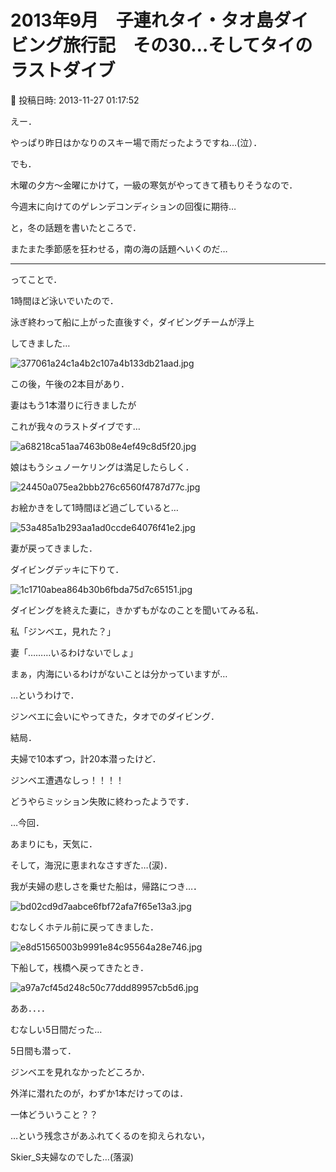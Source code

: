 # 2013年9月　子連れタイ・タオ島ダイビング旅行記　その30…そしてタイのラストダイブ

📅 投稿日時: 2013-11-27 01:17:52

えー．


やっぱり昨日はかなりのスキー場で雨だったようですね…(泣）．


でも．


木曜の夕方～金曜にかけて，一級の寒気がやってきて積もりそうなので．


今週末に向けてのゲレンデコンディションの回復に期待…





と，冬の話題を書いたところで．


またまた季節感を狂わせる，南の海の話題へいくのだ…


----





ってことで．


1時間ほど泳いでいたので．


泳ぎ終わって船に上がった直後すぐ，ダイビングチームが浮上


してきました…




![377061a24c1a4b2c107a4b133db21aad.jpg](images/377061a24c1a4b2c107a4b133db21aad.jpg)







この後，午後の2本目があり．


妻はもう1本潜りに行きましたが


これが我々のラストダイブです…




![a68218ca51aa7463b08e4ef49c8d5f20.jpg](images/a68218ca51aa7463b08e4ef49c8d5f20.jpg)




娘はもうシュノーケリングは満足したらしく．




![24450a075ea2bbb276c6560f4787d77c.jpg](images/24450a075ea2bbb276c6560f4787d77c.jpg)




お絵かきをして1時間ほど過ごしていると…




![53a485a1b293aa1ad0ccde64076f41e2.jpg](images/53a485a1b293aa1ad0ccde64076f41e2.jpg)




妻が戻ってきました．





ダイビングデッキに下りて．




![1c1710abea864b30b6fbda75d7c65151.jpg](images/1c1710abea864b30b6fbda75d7c65151.jpg)




ダイビングを終えた妻に，きかずもがなのことを聞いてみる私．





私「ジンベエ，見れた？」





妻「………いるわけないでしょ」





まぁ，内海にいるわけがないことは分かっていますが…





…というわけで．


ジンベエに会いにやってきた，タオでのダイビング．


結局．


夫婦で10本ずつ，計20本潜ったけど．


ジンベエ遭遇なしっ！！！！


どうやらミッション失敗に終わったようです．





…今回．


あまりにも，天気に．


そして，海況に恵まれなさすぎた…(涙)．





我が夫婦の悲しさを乗せた船は，帰路につき…．




![bd02cd9d7aabce6fbf72afa7f65e13a3.jpg](images/bd02cd9d7aabce6fbf72afa7f65e13a3.jpg)




むなしくホテル前に戻ってきました．




![e8d51565003b9991e84c95564a28e746.jpg](images/e8d51565003b9991e84c95564a28e746.jpg)




下船して，桟橋へ戻ってきたとき．




![a97a7cf45d248c50c77ddd89957cb5d6.jpg](images/a97a7cf45d248c50c77ddd89957cb5d6.jpg)







ああ．．．．


むなしい5日間だった…


5日間も潜って．


ジンベエを見れなかったどころか．


外洋に潜れたのが，わずか1本だけってのは．


一体どういうこと？？





…という残念さがあふれてくるのを抑えられない，


Skier_S夫婦なのでした…(落涙)
